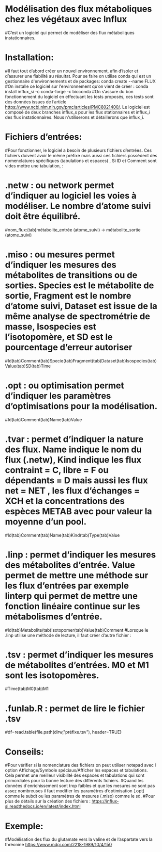 # Modélisation des flux métaboliques chez les végétaux avec Influx

#C’est un logiciel qui permet de modéliser des flux métaboliques instationnaires.



# Installation:
#Il faut tout d’abord créer un nouvel environnement, afin d’isoler et d’assurer une fiabilité au résultat. Pour se faire on utilise conda qui est un gestionnaire d'environnements et de packages:
conda create --name FLUX
#On installe ce logiciel sur l'environnement qu’on vient de créer : 
conda install influx_si -c conda-forge -c bioconda
#On s’assure du bon fonctionnement du logiciel en effectuant les tests proposés, ces tests sont des données issues de l’article https://www.ncbi.nlm.nih.gov/pmc/articles/PMC8021400/. Le logiciel est composé de deux branches influx_s pour les flux stationnaires et influx_i des flux instationnaires. Nous n'utiliserons et détaillerons que influx_i. 



# Fichiers d’entrées:
#Pour fonctionner, le logiciel a besoin de plusieurs fichiers d’entrées. Ces fichiers doivent avoir le même préfixe mais aussi ces fichiers possèdent des nomenclatures spécifiques (tabulations et espaces) ,  Si ID et Comment sont vides mettre une tabulation, :

# .netw : ou network permet d’indiquer au logiciel les voies à modéliser. Le nombre d’atome suivi doit être équilibré.
#nom_flux:(tab)métabolite_entrée (atome_suivi) -> métabolite_sortie (atome_suivi)

# .miso : ou mesures permet d’indiquer les mesures des métabolites de transitions ou de sorties. Species est le métabolite de sortie, Fragment est le nombre d’atome suivi, Dataset est issue de la même analyse de spectrométrie de masse, Isospecies est l’isotopomère, et SD est le pourcentage d’erreur autoriser 
#Id(tab)Comment(tab)Specie(tab)Fragment(tab)Dataset(tab)Isospecies(tab)Value(tab)SD(tab)Time 

# .opt : ou optimisation permet d’indiquer les paramètres d’optimisations pour la modélisation.
#Id(tab)Comment(tab)Name(tab)Value

# .tvar : permet d’indiquer la nature des flux. Name indique le nom du flux (.netw), Kind indique les flux contraint = C, libre = F ou dépendants = D mais aussi les flux net = NET , les flux d’échanges = XCH et la concentrations des espèces METAB avec pour valeur la moyenne d’un pool. 
#Id(tab)Comment(tab)Name(tab)Kind(tab)Type(tab)Value

# .linp : permet d’indiquer les mesures des métabolites d’entrée. Value permet de mettre une méthode sur les flux d’entrées par exemple linterp qui permet de mettre une fonction linéaire continue sur les métabolismes d’entrée.
#Id(tab)Metabolite(tab)Isotopomer(tab)Value(tab)Comment
#Lorsque le .linp utilise une méthode de lecture, il faut créer d’autre fichier : 

# .tsv : permet d’indiquer les mesures de métabolites d’entrées. M0 et M1 sont les isotopomères.
#Time(tab)M0(tab)M1

# .funlab.R : permet de lire le fichier .tsv 
#df=read.table(file.path(dirw,"préfixe.tsv"), header=TRUE)



# Conseils: 
#Pour vérifier si la nomenclature des fichiers on peut utiliser notepad avec l option Affichage/Symbole spéciaux/Afficher les espaces et tabulations. Cela permet une meilleur visibilité des espaces et tabulations qui sont primordiales pour la bonne lecture des différents fichiers.
#Quand les données d'enrichissement sont trop faibles et que les mesures ne sont pas assez nombreuses il faut modifier les paramètres d’optimisation (.opt) comme le subdt ou les paramètres de mesures (.miso) comme le sd.
#Pour plus de détails sur la création des fichiers : https://influx-si.readthedocs.io/en/latest/index.html



# Exemple:
#Modélisation des flux du glutamate vers la valine et de l’aspartate vers la thréonine  https://www.mdpi.com/2218-1989/10/4/150

